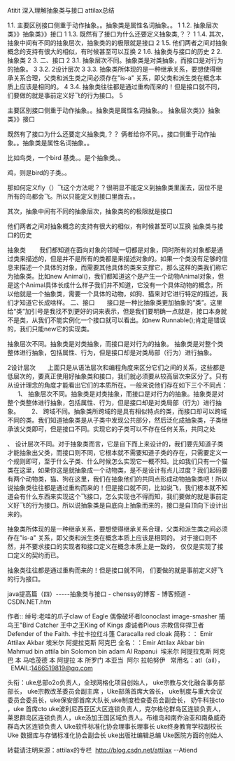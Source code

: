 Atitit 深入理解抽象类与接口 attilax总结

1.1. 主要区别接口侧重于动作抽象。。抽象类是属性名词抽象。。	1
1.2. 抽象层次类》》抽象类》》接口	1
1.3. 既然有了接口为什么还要定义抽象类,？？	1
1.4. 其次，抽象中间有不同的抽象层次，抽象类的的极限就是接口	2
1.5. 他们两者之间对抽象概念的支持有很大的相似，有时候甚至可以互换	2
1.6. 抽象类与接口的历史	2
2. 抽象类	2
3. 二、接口	2
3.1. 抽象层次不同。抽象类是对类抽象，而接口是对行为的抽象。	3
3.2. 2设计层次	3
3.3. 抽象类所体现的是一种继承关系，要想使得继承关系合理，父类和派生类之间必须存在"is-a" 关系，即父类和派生类在概念本质上应该是相同的。	4
3.4. 抽象类往往都是通过重构而来的！但是接口就不同， 们要做的就是事前定义好飞的行为接口。	5

主要区别接口侧重于动作抽象。。抽象类是属性名词抽象。。
抽象层次类》》抽象类》》接口

既然有了接口为什么还要定义抽象类,？？
俩者给你不同。。接口侧重于动作抽象。。抽象类是属性名词抽象。。

比如鸟类，一个bird  基类。。是个抽象类。。

鸡，则是bird的子类。。


那如何定义fly（）飞这个方法呢？？很明显不能定义到抽象类里面去，因位不是所有的鸟都会飞。所以只能定义到接口里面去。。

其次，抽象中间有不同的抽象层次，抽象类的的极限就是接口

他们两者之间对抽象概念的支持有很大的相似，有时候甚至可以互换
抽象类与接口的历史

抽象类
       我们都知道在面向对象的领域一切都是对象，同时所有的对象都是通过类来描述的，但是并不是所有的类都是来描述对象的。如果一个类没有足够的信息来描述一个具体的对象，而需要其他具体的类来支撑它，那么这样的类我们称它为抽象类。比如new Animal()，我们都知道这个是产生一个动物Animal对象，但是这个Animal具体长成什么样子我们并不知道，它没有一个具体动物的概念，所以他就是一个抽象类，需要一个具体的动物，如狗、猫来对它进行特定的描述，我们才知道它长成啥样。
二、接口
      接口是一种比抽象类更加抽象的“类”。这里给“类”加引号是我找不到更好的词来表示，但是我们要明确一点就是，接口本身就不是类，从我们不能实例化一个接口就可以看出。如new Runnable();肯定是错误的，我们只能new它的实现类。



抽象层次不同。抽象类是对类抽象，而接口是对行为的抽象。
抽象类是对整个类整体进行抽象，包括属性、行为，但是接口却是对类局部（行为）进行抽象。

2设计层次
      上面只是从语法层次和编程角度来区分它们之间的关系，这些都是低层次的，要真正使用好抽象类和接口，我们就必须要从较高层次来区分了。只有从设计理念的角度才能看出它们的本质所在。一般来说他们存在如下三个不同点：
      1、 抽象层次不同。抽象类是对类抽象，而接口是对行为的抽象。抽象类是对整个类整体进行抽象，包括属性、行为，但是接口却是对类局部（行为）进行抽象。
      2、 跨域不同。抽象类所跨域的是具有相似特点的类，而接口却可以跨域不同的类。我们知道抽象类是从子类中发现公共部分，然后泛化成抽象类，子类继承该父类即可，但是接口不同。实现它的子类可以不存在任何关系，共同之处

、 设计层次不同。对于抽象类而言，它是自下而上来设计的，我们要先知道子类才能抽象出父类，而接口则不同，它根本就不需要知道子类的存在，只需要定义一个规则即可，至于什么子类、什么时候怎么实现它一概不知。比如我们只有一个猫类在这里，如果你这是就抽象成一个动物类，是不是设计有点儿过度？我们起码要有两个动物类，猫、狗在这里，我们在抽象他们的共同点形成动物抽象类吧！所以说抽象类往往都是通过重构而来的！但是接口就不同，比如说飞，我们根本就不知道会有什么东西来实现这个飞接口，怎么实现也不得而知，我们要做的就是事前定义好飞的行为接口。所以说抽象类是自底向上抽象而来的，接口是自顶向下设计出来的。


抽象类所体现的是一种继承关系，要想使得继承关系合理，父类和派生类之间必须存在"is-a" 关系，即父类和派生类在概念本质上应该是相同的。
对于接口则不然，并不要求接口的实现者和接口定义在概念本质上是一致的， 仅仅是实现了接口定义的契约而已。


抽象类往往都是通过重构而来的！但是接口就不同， 们要做的就是事前定义好飞的行为接口。

java提高篇（四）-----抽象类与接口 - chenssy的博客 - 博客频道 - CSDN.NET.htm



作者:: 绰号:老哇的爪子claw of Eagle 偶像破坏者Iconoclast image-smasher
捕鸟王"Bird Catcher 王中之王King of Kings 虔诚者Pious 宗教信仰捍卫者 Defender of the Faith. 卡拉卡拉红斗篷 Caracalla red cloak
简称：： Emir Attilax Akbar 埃米尔 阿提拉克斯 阿克巴
全名：：Emir Attilax Akbar bin Mahmud bin  attila bin Solomon bin adam Al Rapanui 
埃米尔 阿提拉克斯 阿克巴 本 马哈茂德 本 阿提拉 本 所罗门 本亚当  阿尔 拉帕努伊   
常用名：atl（ail），   EMAIL:1466519819@qq.com


头衔：uke总部o2o负责人，全球网格化项目创始人，
uke宗教与文化融合事务部部长， uke宗教改革委员会副主席
，Uke部落首席大酋长，
uke制度与重大会议委员会委员长，uke保安部首席大队长,uke制度检查委员会副会长，
奶牛科技cto ，uke 首席cto 
uke波利尼西亚区大区连锁负责人，克尔格伦群岛区连锁负责人，莱恩群岛区连锁负责人，uke汤加王国区域负责人。布维岛和南乔治亚和南桑威奇群岛大区连锁负责人 
 Uke软件标准化协会理事长理事长 uke终身教育学校副校长 
Uke 数据库与存储标准化协会副会长 uke出版社编辑总编
Uke医院方面的创始人

转载请注明来源：attilax的专栏   http://blog.csdn.net/attilax
--Atiend

